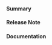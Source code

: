 <!--
Thanks for opening a pull request! Please do not just delete this text.  The three fields below are mandatory.

Please remember to:
- This PR requires an issue. If it is a new feature, the issue should proceed the PR and will have allowed sufficent time for discussions to take place. Pleases use
issue tags such as "Closes #XYZ" or "Resolves sigstore/repo-name#XYZ".
  [documentation](https://docs.github.com/en/github/managing-your-work-on-github/linking-a-pull-request-to-an-issue#linking-a-pull-request-to-an-issue-using-a-keyword)
- ensure your commits are signed-off, as sigstore uses the [DCO](https://en.wikipedia.org/wiki/Developer_Certificate_of_Origin) using `git commit -s`, or `git commit -s --amend` if you want to amend already existing commits
- lastly, ensure there are no merge commits!

Thank you :)
-->

#### Summary
<!--
 Explain the **motivation** for making this change. What existing problem does the pull request solve? How can reviewers test this PR?
-->

#### Release Note
<!--
Add a release note for each of the following conditions:

* Config changes (additions, deletions, updates)
* API additions—new endpoint, new response fields, or newly accepted request parameters
* Database changes (any)
* Websocket additions or changes
* Anything noteworthy to an administrator running private sigstore instances (err on the side of over-communicating)
* New features and improvements, including behavioural changes, UI changes and CLI changes
* Bug fixes and fixes of previous known issues
* Deprecation warnings, breaking changes, or compatibility notes

If no release notes are required write NONE. Use past-tense.

-->

#### Documentation
<!--

Does this change require an update to documentation? How will users implement your new feature?

Please reference a PR within https://docs.sigstore.dev

-->